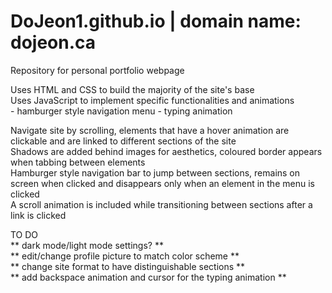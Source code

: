 # DoJeon1.github.io | domain name: dojeon.ca

Repository for personal portfolio webpage

Uses HTML and CSS to build the majority of the site's base
<br/> Uses JavaScript to implement specific functionalities and animations
<br/>   - hamburger style navigation menu
        - typing animation

Navigate site by scrolling, elements that have a hover animation are clickable and are linked to different sections of the site
<br/> Shadows are added behind images for aesthetics, coloured border appears when tabbing between elements
<br/> Hamburger style navigation bar to jump between sections, remains on screen when clicked and disappears only when an element in the menu is clicked
<br/> A scroll animation is included while transitioning between sections after a link is clicked

TO DO
<br/> ** dark mode/light mode settings? **
<br/> ** edit/change profile picture to match color scheme **
<br/> ** change site format to have distinguishable sections **
<br/> ** add backspace animation and cursor for the typing animation **
